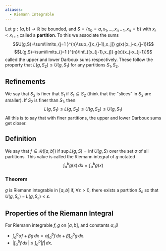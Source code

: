 ```yaml
---
aliases:
  - Riemann Integrable
---
```

Let $g:[a,b]\to\mathbb{R}$ be bounded, and $S=\{ x_{0}=a,x_{1},\dots,x_{n-1},x_n=b \}$ with $x_{i}<x_{i+1}$ called a **partition**. To this we associate the sums
$$U(g,S)=\sum\limits_{j=1 }^{n}\sup_{[x_{j-1},x_j]} g(x)(x_j-x_{j-1})$$
$$L(g,S)=\sum\limits_{j=1 }^{n}\inf_{[x_{j-1},x_j]} g(x)(x_j-x_{j-1})$$
called the upper and lower Darboux sums respectively. These follow the property that $L(g,S_{2})\leq U(g,S_{1})$ for any partitions $S_{1},S_{2}$. 
## Refinements
We say that $S_{2}$ is finer that $S_{1}$ if $S_{1}\subseteq S_{2}$ (think that the "slices" in $S_{2}$ are smaller).
If $S_{2}$ is finer than $S_{1}$, then 
$$
L(g,S_{1})\leq L(g,S_{2})\leq U(g,S_{2})\leq U(g,S_{1})
$$
All this is to say that with finer partitions, the upper and lower Darboux sums get closer.
## Definition
We say that $f\in \mathcal{R}([a,b])$ if $\sup L(g,S)=\inf U(g,S)$ over the set $\sigma$ of all partitions. This value is called the Riemann integral of $g$ notated
$$
\int_{a}^{b} g(x) \, dx =\int_{a}^{b} g(x)
$$
### Theorem
$g$ is Riemann integrable in $[a,b]$ if, $\forall\varepsilon>0$, there exists a partition $S_\varepsilon$ so that $U(g,S_\varepsilon)-L(g,S_\varepsilon)<\varepsilon$.
## Properties of the Riemann Integral
For Riemann integrable $f,g$ on $[a,b]$, and constants $\alpha,\beta$
- $\int_{a}^{b} \alpha f+\beta g \, dx=\alpha\int_{a}^{b} f \, dx+\beta\int_{a}^{b} g \, dx$.
- $\left| \int_{a}^{b} f \, dx \right|\leq \int_{a}^{b} |f| \, dx$.